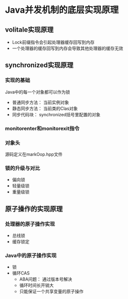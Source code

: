 # Java并发机制的底层实现原理

## volitale实现原理

* Lock前缀指令会引起处理器缓存回写到内存
* 一个处理器的缓存回写到内存会导致其他处理器的缓存无效

## synchronized实现原理

### 实现的基础

Java中的每一个对象都可以作为锁

* 普通同步方法： 当前实例对象
* 静态同步方法： 当前类的Clas对象
* 同步代码块： synchronized括号里配置的对象

### monitorenter和monitorexit指令

### 对象头

源码定义在markOop.hpp文件

### 锁的升级与对比

* 偏向锁
* 轻量级锁
* 重量级锁

## 原子操作的实现原理

### 处理器的原子操作实现

* 总线锁
* 缓存锁定

### Java中的原子操作实现

* 锁
* 循环CAS
  * ABA问题： 通过版本号解决
  * 循环时间长开销大
  * 只能保证一个共享变量的原子操作

